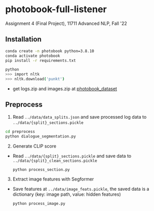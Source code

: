 # photobook-full-listener

Assignment 4 (Final Project), 11711 Advanced NLP, Fall '22

## Installation

```bash
conda create -n photobook python=3.8.10
conda activate photobook
pip install -r requirements.txt

python
>>> import nltk
>>> nltk.download('punkt')
```

* get logs.zip and images.zip at [photobook_dataset](https://github.com/dmg-photobook/photobook_dataset/)

## Preprocess

1. Read `../data/data_splits.json` and save processed log data to `../data/{split}_sections.pickle`

  ```bash
  cd preprocess
  python dialogue_segmentation.py
  ```

2. Generate CLIP score

* Read `../data/{split}_sections.pickle` and save data to `../data/{split}_clean_sections.pickle`

  ```bash
  python process_section.py
  ```

3. Extract image features with Segformer

* Save features at `../data/image_feats.pickle`, the saved data is a dictionary (key: image path, value: hidden features)

  ```bash
  python process_image.py
  ```
